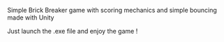 Simple Brick Breaker game with scoring mechanics and simple bouncing made with Unity

Just launch the .exe file and enjoy the game !